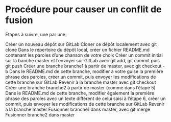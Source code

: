 # Procédure pour causer un conflit de fusion
Étapes à suivre, une par une:

Créer un nouveau dépôt sur GitLab
Cloner ce dépôt localement avec git clone
Dans le répertoire du dépôt local, créer un fichier README.md contenant les paroles d’une chanson de votre choix
Créer un commit initial sur la banche master et l’envoyer sur GitLab avec git add, git commit puis git push
Créer une branche branche1 à partir de master, avec git checkout -b
Dans le README.md de cette branche, modifier à votre guise la première phrase des paroles, créer un commit, puis envoyer les modifications de cette branche sur GitLab
Revenir à la branche master avec git checkout
Créer une branche branche2 à partir de master (comme dans l’étape 5)
Dans le README.md de cette branche, modifier également la première phrase des paroles avec un texte différent de celui saisi à l’étape 6, créer un commit, puis envoyer les modifications de cette branche sur GitLab
Revenir à la branche master
Fusionner branche1 dans master, avec git merge
Fusionner branche2 dans master